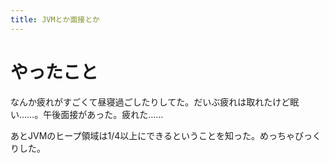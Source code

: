 ```yaml
---
title: JVMとか面接とか
---
```


# やったこと

なんか疲れがすごくて昼寝過ごしたりしてた。だいぶ疲れは取れたけど眠い……。午後面接があった。疲れた……

あとJVMのヒープ領域は1/4以上にできるということを知った。めっちゃびっくりした。